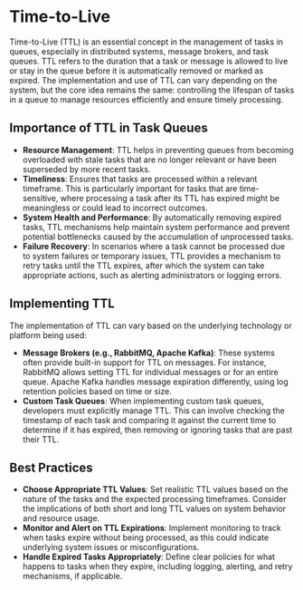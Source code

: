# Time-to-Live

Time-to-Live (TTL) is an essential concept in the management of tasks in queues, especially in distributed systems, message brokers, and task queues. TTL refers to the duration that a task or message is allowed to live or stay in the queue before it is automatically removed or marked as expired. The implementation and use of TTL can vary depending on the system, but the core idea remains the same: controlling the lifespan of tasks in a queue to manage resources efficiently and ensure timely processing.

## **Importance of TTL in Task Queues**

- **Resource Management**: TTL helps in preventing queues from becoming overloaded with stale tasks that are no longer relevant or have been superseded by more recent tasks.
- **Timeliness**: Ensures that tasks are processed within a relevant timeframe. This is particularly important for tasks that are time-sensitive, where processing a task after its TTL has expired might be meaningless or could lead to incorrect outcomes.
- **System Health and Performance**: By automatically removing expired tasks, TTL mechanisms help maintain system performance and prevent potential bottlenecks caused by the accumulation of unprocessed tasks.
- **Failure Recovery**: In scenarios where a task cannot be processed due to system failures or temporary issues, TTL provides a mechanism to retry tasks until the TTL expires, after which the system can take appropriate actions, such as alerting administrators or logging errors.

## **Implementing TTL**

The implementation of TTL can vary based on the underlying technology or platform being used:

- **Message Brokers (e.g., RabbitMQ, Apache Kafka)**: These systems often provide built-in support for TTL on messages. For instance, RabbitMQ allows setting TTL for individual messages or for an entire queue. Apache Kafka handles message expiration differently, using log retention policies based on time or size.
- **Custom Task Queues**: When implementing custom task queues, developers must explicitly manage TTL. This can involve checking the timestamp of each task and comparing it against the current time to determine if it has expired, then removing or ignoring tasks that are past their TTL.

## **Best Practices**

- **Choose Appropriate TTL Values**: Set realistic TTL values based on the nature of the tasks and the expected processing timeframes. Consider the implications of both short and long TTL values on system behavior and resource usage.
- **Monitor and Alert on TTL Expirations**: Implement monitoring to track when tasks expire without being processed, as this could indicate underlying system issues or misconfigurations.
- **Handle Expired Tasks Appropriately**: Define clear policies for what happens to tasks when they expire, including logging, alerting, and retry mechanisms, if applicable.
